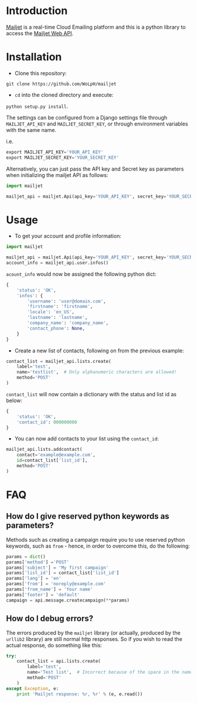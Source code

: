Introduction
============

[Mailjet](http://www.mailjet.com) is a real-time Cloud Emailing platform and this is a python library to access the [Mailjet Web API](https://mailjet.com/docs/api).

Installation
============

* Clone this repository:

`git clone https://github.com/WoLpH/mailjet`

* `cd` into the cloned directory and execute:

`python setup.py install`.

The settings can be configured from a Django settings file through
`MAILJET_API_KEY` and `MAILJET_SECRET_KEY`, or through environment variables with the same name.

i.e.

```py
export MAILJET_API_KEY='YOUR_API_KEY'
export MAILJET_SECRET_KEY='YOUR_SECRET_KEY'
```

Alternatively, you can just pass the API key and Secret key as parameters when initializing the mailjet API as follows:

```py
import mailjet

mailjet_api = mailjet.Api(api_key='YOUR_API_KEY', secret_key='YOUR_SECRET_KEY')
```

Usage
=====

* To get your account and profile information:

```py
import mailjet

mailjet_api = mailjet.Api(api_key='YOUR_API_KEY', secret_key='YOUR_SECRET_KEY')
account_info = mailjet_api.user.infos()
```

`acount_info` would now be assigned the following python dict:

```py
{
    'status': 'OK',
    'infos': {
        'username': 'user@domain.com',
        'firstname': 'firstname',
        'locale': 'en_US',
        'lastname': 'lastname',
        'company_name': 'company_name',
        'contact_phone': None,
    }
}
```

* Create a new list of contacts, following on from the previous example:

```py
contact_list = mailjet_api.lists.create(
    label='test',
    name='testlist',  # Only alphanumeric characters are allowed!
    method='POST'
)
```

`contact_list` will now contain a dictionary with the status and list id as below:

```py
{
    'status': 'OK',
    'contact_id': 000000000
}
```

* You can now add contacts to your list using the `contact_id`:

```py
mailjet_api.lists.addcontact(
    contact='example@example.com',
    id=contact_list['list_id'],
    method='POST'
)
```

FAQ
======================================================

How do I give reserved python keywords as parameters?
------------------------------------------------------

Methods such as creating a campaign require you to use reserved python keywords, such as `from` - hence, in order to overcome this, do the following:

```py
params = dict()
params['method'] ='POST'
params['subject'] = 'My first campaign'
params['list_id'] = contact_list['list_id']
params['lang'] = 'en'
params['from'] = 'noreply@example.com'
params['from_name'] = 'Your name'
params['footer'] = 'default'
campaign = api.message.createcampaign(**params)
```

How do I debug errors?
----------------------

The errors produced by the `mailjet` library (or actually, produced by the `urllib2` library) are still normal http responses.
So if you wish to read the actual response, do something like this:

```py
try:
    contact_list = api.lists.create(
        label='test',
        name='Test list',  # Incorrect because of the space in the name
        method='POST'
    )
except Exception, e:
    print 'Mailjet response: %r, %r' % (e, e.read())
```

